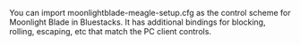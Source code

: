 You can import moonlightblade-meagle-setup.cfg as the control scheme for Moonlight Blade in Bluestacks. It has additional bindings for blocking, rolling, escaping, etc that match the PC client controls.
